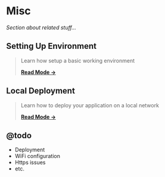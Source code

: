 # Misc

_Section about related stuff..._

## Setting Up Environment

> Learn how setup a basic working environment
> 
> [__Read Mode →__](/misc/setting-up-environment)


## Local Deployment

> Learn how to deploy your application on a local network
> 
> [__Read Mode →__](/misc/local-deployment)

## @todo

- Deployment
- WiFi configuration
- Https issues
- etc.
